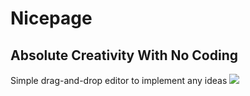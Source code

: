# Nicepage

## Absolute Creativity With No Coding
Simple drag-and-drop editor to implement any ideas
<a href="https://nicepage.com/"><img src="https://images03.nicepage.com/a122014e1e8cdf24af08f98c/7721fee501a75153b1afe4ae/editor.gif"></a>
